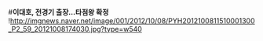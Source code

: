 #**이대호, 전경기 출장…타점왕 확정**
!http://imgnews.naver.net/image/001/2012/10/08/PYH2012100811510001300_P2_59_20121008174030.jpg?type=w540
